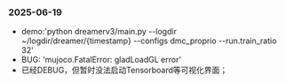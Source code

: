 ### 2025-06-19
- demo:'python dreamerv3/main.py   --logdir ~/logdir/dreamer/{timestamp}   --configs dmc_proprio  --run.train_ratio 32'
- BUG: 'mujoco.FatalError: gladLoadGL error'
- 已经DEBUG，但暂时没法启动Tensorboard等可视化界面；